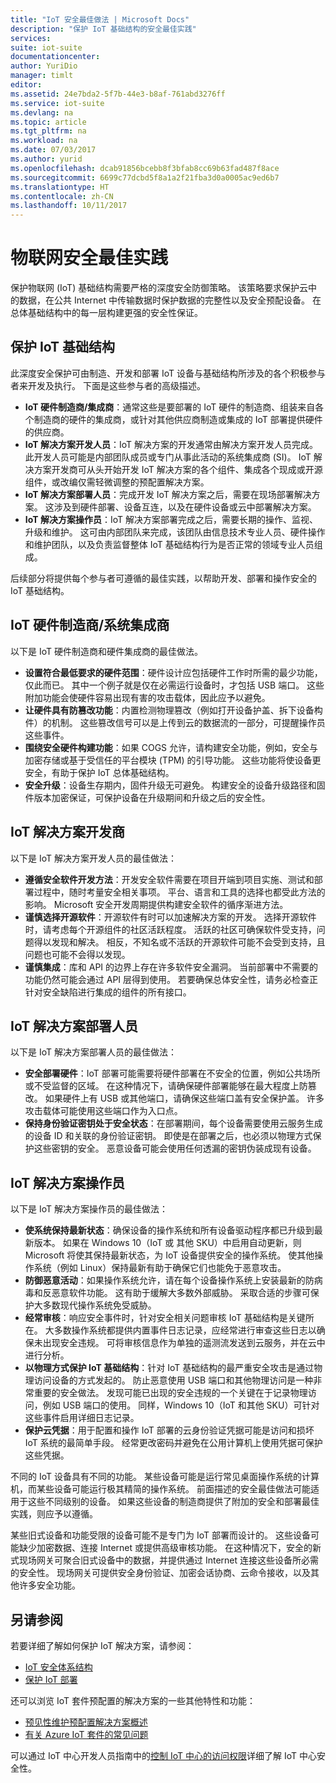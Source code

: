 ```yaml
---
title: "IoT 安全最佳做法 | Microsoft Docs"
description: "保护 IoT 基础结构的安全最佳实践"
services: 
suite: iot-suite
documentationcenter: 
author: YuriDio
manager: timlt
editor: 
ms.assetid: 24e7bda2-5f7b-44e3-b8af-761abd3276ff
ms.service: iot-suite
ms.devlang: na
ms.topic: article
ms.tgt_pltfrm: na
ms.workload: na
ms.date: 07/03/2017
ms.author: yurid
ms.openlocfilehash: dcab91856bcebb8f3bfab8cc69b63fad487f8ace
ms.sourcegitcommit: 6699c77dcbd5f8a1a2f21fba3d0a0005ac9ed6b7
ms.translationtype: HT
ms.contentlocale: zh-CN
ms.lasthandoff: 10/11/2017
---
```

# <a name="internet-of-things-security-best-practices"></a>物联网安全最佳实践
保护物联网 (IoT) 基础结构需要严格的深度安全防御策略。 该策略要求保护云中的数据，在公共 Internet 中传输数据时保护数据的完整性以及安全预配设备。 在总体基础结构中的每一层构建更强的安全性保证。

## <a name="secure-an-iot-infrastructure"></a>保护 IoT 基础结构
此深度安全保护可由制造、开发和部署 IoT 设备与基础结构所涉及的各个积极参与者来开发及执行。 下面是这些参与者的高级描述。  

* **IoT 硬件制造商/集成商**：通常这些是要部署的 IoT 硬件的制造商、组装来自各个制造商的硬件的集成商，或针对其他供应商制造或集成的 IoT 部署提供硬件的供应商。
* **IoT 解决方案开发人员**：IoT 解决方案的开发通常由解决方案开发人员完成。 此开发人员可能是内部团队成员或专门从事此活动的系统集成商 (SI)。 IoT 解决方案开发商可从头开始开发 IoT 解决方案的各个组件、集成各个现成或开源组件，或改编仅需轻微调整的预配置解决方案。
* **IoT 解决方案部署人员**：完成开发 IoT 解决方案之后，需要在现场部署解决方案。 这涉及到硬件部署、设备互连，以及在硬件设备或云中部署解决方案。
* **IoT 解决方案操作员**：IoT 解决方案部署完成之后，需要长期的操作、监视、升级和维护。 这可由内部团队来完成，该团队由信息技术专业人员、硬件操作和维护团队，以及负责监督整体 IoT 基础结构行为是否正常的领域专业人员组成。

后续部分将提供每个参与者可遵循的最佳实践，以帮助开发、部署和操作安全的 IoT 基础结构。

## <a name="iot-hardware-manufacturerintegrator"></a>IoT 硬件制造商/系统集成商
以下是 IoT 硬件制造商和硬件集成商的最佳做法。

* **设置符合最低要求的硬件范围**：硬件设计应包括硬件工作时所需的最少功能，仅此而已。 其中一个例子就是仅在必需运行设备时，才包括 USB 端口。 这些附加功能会使硬件容易出现有害的攻击载体，因此应予以避免。
* **让硬件具有防篡改功能**：内置检测物理篡改（例如打开设备护盖、拆下设备构件）的机制。 这些篡改信号可以是上传到云的数据流的一部分，可提醒操作员这些事件。
* **围绕安全硬件构建功能**：如果 COGS 允许，请构建安全功能，例如，安全与加密存储或基于受信任的平台模块 (TPM) 的引导功能。 这些功能将使设备更安全，有助于保护 IoT 总体基础结构。
* **安全升级**：设备生存期内，固件升级无可避免。 构建安全的设备升级路径和固件版本加密保证，可保护设备在升级期间和升级之后的安全性。

## <a name="iot-solution-developer"></a>IoT 解决方案开发商
以下是 IoT 解决方案开发人员的最佳做法：

* **遵循安全软件开发方法**：开发安全软件需要在项目开端到项目实施、测试和部署过程中，随时考量安全相关事项。 平台、语言和工具的选择也都受此方法的影响。 Microsoft 安全开发周期提供构建安全软件的循序渐进方法。
* **谨慎选择开源软件**：开源软件有时可以加速解决方案的开发。 选择开源软件时，请考虑每个开源组件的社区活跃程度。 活跃的社区可确保软件受支持，问题得以发现和解决。 相反，不知名或不活跃的开源软件可能不会受到支持，且问题也可能不会得以发现。
* **谨慎集成**：库和 API 的边界上存在许多软件安全漏洞。 当前部署中不需要的功能仍然可能会通过 API 层得到使用。 若要确保总体安全性，请务必检查正针对安全缺陷进行集成的组件的所有接口。      

## <a name="iot-solution-deployer"></a>IoT 解决方案部署人员
以下是 IoT 解决方案部署人员的最佳做法：

* **安全部署硬件**：IoT 部署可能需要将硬件部署在不安全的位置，例如公共场所或不受监督的区域。 在这种情况下，请确保硬件部署能够在最大程度上防篡改。 如果硬件上有 USB 或其他端口，请确保这些端口盖有安全保护盖。 许多攻击载体可能使用这些端口作为入口点。
* **保持身份验证密钥处于安全状态**：在部署期间，每个设备需要使用云服务生成的设备 ID 和关联的身份验证密钥。 即使是在部署之后，也必须以物理方式保护这些密钥的安全。 恶意设备可能会使用任何透漏的密钥伪装成现有设备。

## <a name="iot-solution-operator"></a>IoT 解决方案操作员
以下是 IoT 解决方案操作员的最佳做法：

* **使系统保持最新状态**：确保设备的操作系统和所有设备驱动程序都已升级到最新版本。 如果在 Windows 10（IoT 或 其他 SKU）中启用自动更新，则 Microsoft 将使其保持最新状态，为 IoT 设备提供安全的操作系统。 使其他操作系统（例如 Linux）保持最新有助于确保它们也能免于恶意攻击。
* **防御恶意活动**：如果操作系统允许，请在每个设备操作系统上安装最新的防病毒和反恶意软件功能。 这有助于缓解大多数外部威胁。 采取合适的步骤可保护大多数现代操作系统免受威胁。
* **经常审核**：响应安全事件时，针对安全相关问题审核 IoT 基础结构是关键所在。 大多数操作系统都提供内置事件日志记录，应经常进行审查这些日志以确保未出现安全违规。 可将审核信息作为单独的遥测流发送到云服务，并在云中进行分析。
* **以物理方式保护 IoT 基础结构**：针对 IoT 基础结构的最严重安全攻击是通过物理访问设备的方式发起的。 防止恶意使用 USB 端口和其他物理访问是一种非常重要的安全做法。 发现可能已出现的安全违规的一个关键在于记录物理访问，例如 USB 端口的使用。 同样，Windows 10（IoT 和其他 SKU）可针对这些事件启用详细日志记录。
* **保护云凭据**：用于配置和操作 IoT 部署的云身份验证凭据可能是访问和损坏 IoT 系统的最简单手段。 经常更改密码并避免在公用计算机上使用凭据可保护这些凭据。

不同的 IoT 设备具有不同的功能。 某些设备可能是运行常见桌面操作系统的计算机，而某些设备可能运行极其精简的操作系统。 前面描述的安全最佳做法可能适用于这些不同级别的设备。 如果这些设备的制造商提供了附加的安全和部署最佳实践，则应予以遵循。

某些旧式设备和功能受限的设备可能不是专门为 IoT 部署而设计的。 这些设备可能缺少加密数据、连接 Internet 或提供高级审核功能。 在这种情况下，安全的新式现场网关可聚合旧式设备中的数据，并提供通过 Internet 连接这些设备所必需的安全性。 现场网关可提供安全身份验证、加密会话协商、云命令接收，以及其他许多安全功能。

## <a name="see-also"></a>另请参阅
若要详细了解如何保护 IoT 解决方案，请参阅：

* [IoT 安全体系结构][lnk-security-architecture]
* [保护 IoT 部署][lnk-security-deployment]

还可以浏览 IoT 套件预配置的解决方案的一些其他特性和功能：

* [预见性维护预配置解决方案概述][lnk-predictive-overview]
* [有关 Azure IoT 套件的常见问题][lnk-faq]

可以通过 IoT 中心开发人员指南中的[控制 IoT 中心的访问权限][lnk-devguide-security]详细了解 IoT 中心安全性。

[lnk-predictive-overview]: iot-suite-predictive-overview.md
[lnk-faq]: iot-suite-faq.md

[lnk-security-architecture]: iot-security-architecture.md
[lnk-security-deployment]: iot-suite-security-deployment.md
[lnk-devguide-security]: ../iot-hub/iot-hub-devguide-security.md
